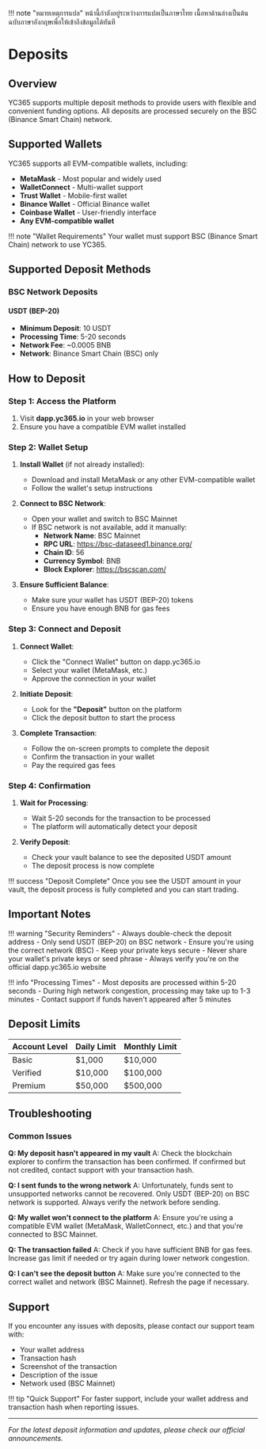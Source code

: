 !!! note "หมายเหตุการแปล"
    หน้านี้กำลังอยู่ระหว่างการแปลเป็นภาษาไทย เนื้อหาด้านล่างเป็นต้นฉบับภาษาอังกฤษเพื่อให้เข้าถึงข้อมูลได้ทันที

# Deposits

## Overview

YC365 supports multiple deposit methods to provide users with flexible and convenient funding options. All deposits are processed securely on the BSC (Binance Smart Chain) network.

## Supported Wallets

YC365 supports all EVM-compatible wallets, including:

- **MetaMask** - Most popular and widely used
- **WalletConnect** - Multi-wallet support
- **Trust Wallet** - Mobile-first wallet
- **Binance Wallet** - Official Binance wallet
- **Coinbase Wallet** - User-friendly interface
- **Any EVM-compatible wallet**

!!! note "Wallet Requirements"
    Your wallet must support BSC (Binance Smart Chain) network to use YC365.

## Supported Deposit Methods

### BSC Network Deposits

#### USDT (BEP-20)
- **Minimum Deposit**: 10 USDT
- **Processing Time**: 5-20 seconds
- **Network Fee**: ~0.0005 BNB
- **Network**: Binance Smart Chain (BSC) only

## How to Deposit

### Step 1: Access the Platform
1. Visit **dapp.yc365.io** in your web browser
2. Ensure you have a compatible EVM wallet installed

### Step 2: Wallet Setup
1. **Install Wallet** (if not already installed):
   - Download and install MetaMask or any other EVM-compatible wallet
   - Follow the wallet's setup instructions

2. **Connect to BSC Network**:
   - Open your wallet and switch to BSC Mainnet
   - If BSC network is not available, add it manually:
     - **Network Name**: BSC Mainnet
     - **RPC URL**: https://bsc-dataseed1.binance.org/
     - **Chain ID**: 56
     - **Currency Symbol**: BNB
     - **Block Explorer**: https://bscscan.com/

3. **Ensure Sufficient Balance**:
   - Make sure your wallet has USDT (BEP-20) tokens
   - Ensure you have enough BNB for gas fees

### Step 3: Connect and Deposit
1. **Connect Wallet**:
   - Click the "Connect Wallet" button on dapp.yc365.io
   - Select your wallet (MetaMask, etc.)
   - Approve the connection in your wallet

2. **Initiate Deposit**:
   - Look for the **"Deposit"** button on the platform
   - Click the deposit button to start the process

3. **Complete Transaction**:
   - Follow the on-screen prompts to complete the deposit
   - Confirm the transaction in your wallet
   - Pay the required gas fees

### Step 4: Confirmation
1. **Wait for Processing**:
   - Wait 5-20 seconds for the transaction to be processed
   - The platform will automatically detect your deposit

2. **Verify Deposit**:
   - Check your vault balance to see the deposited USDT amount
   - The deposit process is now complete

!!! success "Deposit Complete"
    Once you see the USDT amount in your vault, the deposit process is fully completed and you can start trading.

## Important Notes

!!! warning "Security Reminders"
    - Always double-check the deposit address
    - Only send USDT (BEP-20) on BSC network
    - Ensure you're using the correct network (BSC)
    - Keep your private keys secure
    - Never share your wallet's private keys or seed phrase
    - Always verify you're on the official dapp.yc365.io website

!!! info "Processing Times"
    - Most deposits are processed within 5-20 seconds
    - During high network congestion, processing may take up to 1-3 minutes
    - Contact support if funds haven't appeared after 5 minutes

## Deposit Limits

| Account Level | Daily Limit | Monthly Limit |
|---------------|-------------|---------------|
| Basic        | $1,000      | $10,000       |
| Verified     | $10,000     | $100,000      |
| Premium      | $50,000     | $500,000      |

## Troubleshooting

### Common Issues

**Q: My deposit hasn't appeared in my vault**
A: Check the blockchain explorer to confirm the transaction has been confirmed. If confirmed but not credited, contact support with your transaction hash.

**Q: I sent funds to the wrong network**
A: Unfortunately, funds sent to unsupported networks cannot be recovered. Only USDT (BEP-20) on BSC network is supported. Always verify the network before sending.

**Q: My wallet won't connect to the platform**
A: Ensure you're using a compatible EVM wallet (MetaMask, WalletConnect, etc.) and that you're connected to BSC Mainnet.

**Q: The transaction failed**
A: Check if you have sufficient BNB for gas fees. Increase gas limit if needed or try again during lower network congestion.

**Q: I can't see the deposit button**
A: Make sure you're connected to the correct wallet and network (BSC Mainnet). Refresh the page if necessary.

## Support

If you encounter any issues with deposits, please contact our support team with:
- Your wallet address
- Transaction hash
- Screenshot of the transaction
- Description of the issue
- Network used (BSC Mainnet)

!!! tip "Quick Support"
    For faster support, include your wallet address and transaction hash when reporting issues.

---

*For the latest deposit information and updates, please check our official announcements.* 